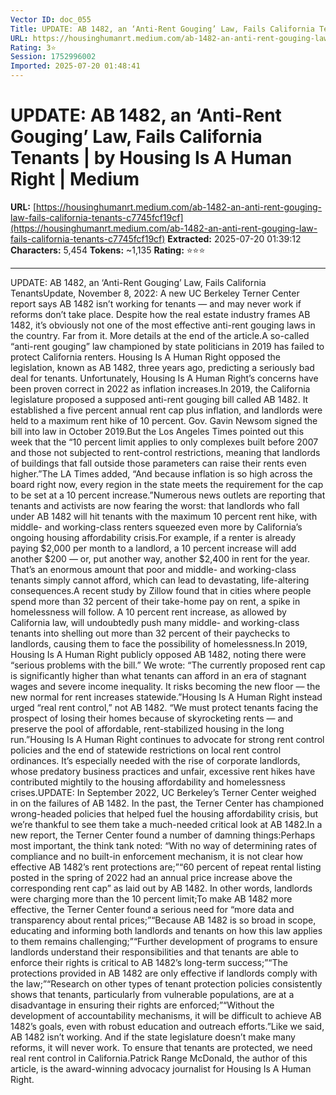 ```yaml
---
Vector ID: doc_055
Title: UPDATE: AB 1482, an ‘Anti-Rent Gouging’ Law, Fails California Tenants | by Housing Is A Human Right | Medium
URL: https://housinghumanrt.medium.com/ab-1482-an-anti-rent-gouging-law-fails-california-tenants-c7745fcf19cf
Rating: 3⭐
Session: 1752996002
Imported: 2025-07-20 01:48:41
---
```


# UPDATE: AB 1482, an ‘Anti-Rent Gouging’ Law, Fails California Tenants | by Housing Is A Human Right | Medium

**URL:** [https://housinghumanrt.medium.com/ab-1482-an-anti-rent-gouging-law-fails-california-tenants-c7745fcf19cf](https://housinghumanrt.medium.com/ab-1482-an-anti-rent-gouging-law-fails-california-tenants-c7745fcf19cf)
**Extracted:** 2025-07-20 01:39:12
**Characters:** 5,454
**Tokens:** ~1,135
**Rating:** ⭐⭐⭐

---

UPDATE: AB 1482, an ‘Anti-Rent Gouging’ Law, Fails California TenantsUpdate, November 8, 2022: A new UC Berkeley Terner Center report says AB 1482 isn’t working for tenants — and may never work if reforms don’t take place. Despite how the real estate industry frames AB 1482, it’s obviously not one of the most effective anti-rent gouging laws in the country. Far from it. More details at the end of the article.A so-called “anti-rent gouging” law championed by state politicians in 2019 has failed to protect California renters. Housing Is A Human Right opposed the legislation, known as AB 1482, three years ago, predicting a seriously bad deal for tenants. Unfortunately, Housing Is A Human Right’s concerns have been proven correct in 2022 as inflation increases.In 2019, the California legislature proposed a supposed anti-rent gouging bill called AB 1482. It established a five percent annual rent cap plus inflation, and landlords were held to a maximum rent hike of 10 percent. Gov. Gavin Newsom signed the bill into law in October 2019.But the Los Angeles Times pointed out this week that the “10 percent limit applies to only complexes built before 2007 and those not subjected to rent-control restrictions, meaning that landlords of buildings that fall outside those parameters can raise their rents even higher.”The LA Times added, “And because inflation is so high across the board right now, every region in the state meets the requirement for the cap to be set at a 10 percent increase.”Numerous news outlets are reporting that tenants and activists are now fearing the worst: that landlords who fall under AB 1482 will hit tenants with the maximum 10 percent rent hike, with middle- and working-class renters squeezed even more by California’s ongoing housing affordability crisis.For example, if a renter is already paying $2,000 per month to a landlord, a 10 percent increase will add another $200 — or, put another way, another $2,400 in rent for the year. That’s an enormous amount that poor and middle- and working-class tenants simply cannot afford, which can lead to devastating, life-altering consequences.A recent study by Zillow found that in cities where people spend more than 32 percent of their take-home pay on rent, a spike in homelessness will follow. A 10 percent rent increase, as allowed by California law, will undoubtedly push many middle- and working-class tenants into shelling out more than 32 percent of their paychecks to landlords, causing them to face the possibility of homelessness.In 2019, Housing Is A Human Right publicly opposed AB 1482, noting there were “serious problems with the bill.” We wrote: “The currently proposed rent cap is significantly higher than what tenants can afford in an era of stagnant wages and severe income inequality. It risks becoming the new floor — the new normal for rent increases statewide.”Housing Is A Human Right instead urged “real rent control,” not AB 1482. “We must protect tenants facing the prospect of losing their homes because of skyrocketing rents — and preserve the pool of affordable, rent-stabilized housing in the long run.”Housing Is A Human Right continues to advocate for strong rent control policies and the end of statewide restrictions on local rent control ordinances. It’s especially needed with the rise of corporate landlords, whose predatory business practices and unfair, excessive rent hikes have contributed mightily to the housing affordability and homelessness crises.UPDATE: In September 2022, UC Berkeley’s Terner Center weighed in on the failures of AB 1482. In the past, the Terner Center has championed wrong-headed policies that helped fuel the housing affordability crisis, but we’re thankful to see them take a much-needed critical look at AB 1482.In a new report, the Terner Center found a number of damning things:Perhaps most important, the think tank noted: “With no way of determining rates of compliance and no built-in enforcement mechanism, it is not clear how effective AB 1482’s rent protections are;”“60 percent of repeat rental listing posted in the spring of 2022 had an annual price increase above the corresponding rent cap” as laid out by AB 1482. In other words, landlords were charging more than the 10 percent limit;To make AB 1482 more effective, the Terner Center found a serious need for “more data and transparency about rental prices;”“Because AB 1482 is so broad in scope, educating and informing both landlords and tenants on how this law applies to them remains challenging;”“Further development of programs to ensure landlords understand their responsibilities and that tenants are able to enforce their rights is critical to AB 1482’s long-term success;”“The protections provided in AB 1482 are only effective if landlords comply with the law;”“Research on other types of tenant protection policies consistently shows that tenants, particularly from vulnerable populations, are at a disadvantage in ensuring their rights are enforced;”“Without the development of accountability mechanisms, it will be difficult to achieve AB 1482’s goals, even with robust education and outreach efforts.”Like we said, AB 1482 isn’t working. And if the state legislature doesn’t make many reforms, it will never work. To ensure that tenants are protected, we need real rent control in California.Patrick Range McDonald, the author of this article, is the award-winning advocacy journalist for Housing Is A Human Right.